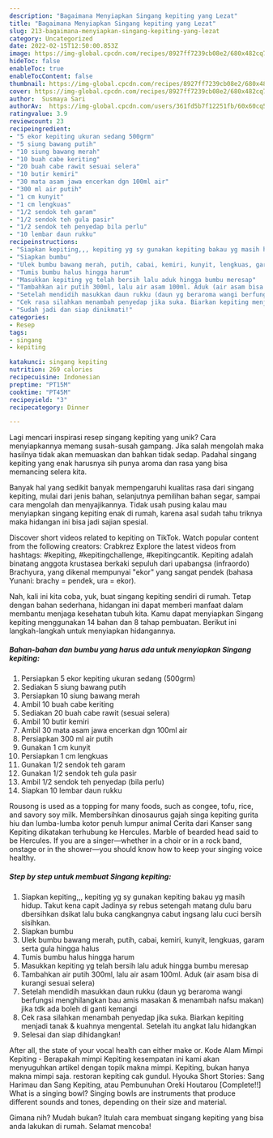 ```yaml
---
description: "Bagaimana Menyiapkan Singang kepiting yang Lezat"
title: "Bagaimana Menyiapkan Singang kepiting yang Lezat"
slug: 213-bagaimana-menyiapkan-singang-kepiting-yang-lezat
category: Uncategorized
date: 2022-02-15T12:50:00.853Z
image: https://img-global.cpcdn.com/recipes/8927ff7239cb08e2/680x482cq70/singang-kepiting-foto-resep-utama.jpg
hideToc: false
enableToc: true
enableTocContent: false
thumbnail: https://img-global.cpcdn.com/recipes/8927ff7239cb08e2/680x482cq70/singang-kepiting-foto-resep-utama.jpg
cover: https://img-global.cpcdn.com/recipes/8927ff7239cb08e2/680x482cq70/singang-kepiting-foto-resep-utama.jpg
author:  Susmaya Sari
authorAv:  https://img-global.cpcdn.com/users/361fd5b7f12251fb/60x60cq50/avatar.jpg
ratingvalue: 3.9
reviewcount: 23
recipeingredient:
- "5 ekor kepiting ukuran sedang 500grm"
- "5 siung bawang putih"
- "10 siung bawang merah"
- "10 buah cabe keriting"
- "20 buah cabe rawit sesuai selera"
- "10 butir kemiri"
- "30 mata asam jawa encerkan dgn 100ml air"
- "300 ml air putih"
- "1 cm kunyit"
- "1 cm lengkuas"
- "1/2 sendok teh garam"
- "1/2 sendok teh gula pasir"
- "1/2 sendok teh penyedap bila perlu"
- "10 lembar daun rukku"
recipeinstructions:
- "Siapkan kepiting,,, kepiting yg sy gunakan kepiting bakau yg masih hidup. Takut kena capit Jadinya sy rebus setengah matang dulu baru dbersihkan dsikat lalu buka cangkangnya cabut ingsang lalu cuci bersih sisihkan."
- "Siapkan bumbu"
- "Ulek bumbu bawang merah, putih, cabai, kemiri, kunyit, lengkuas, garam serta gula hingga halus"
- "Tumis bumbu halus hingga harum"
- "Masukkan kepiting yg telah bersih lalu aduk hingga bumbu meresap"
- "Tambahkan air putih 300ml, lalu air asam 100ml. Aduk (air asam bisa di kurangi sesuai selera)"
- "Setelah mendidih masukkan daun rukku (daun yg beraroma wangi berfungsi menghilangkan bau amis masakan &amp; menambah nafsu makan) jika tdk ada boleh di ganti kemangi"
- "Cek rasa silahkan menambah penyedap jika suka. Biarkan kepiting menjadi tanak &amp; kuahnya mengental. Setelah itu angkat lalu hidangkan"
- "Sudah jadi dan siap dinikmati!"
categories:
- Resep
tags:
- singang
- kepiting

katakunci: singang kepiting 
nutrition: 269 calories
recipecuisine: Indonesian
preptime: "PT15M"
cooktime: "PT45M"
recipeyield: "3"
recipecategory: Dinner

---
```



Lagi mencari inspirasi resep singang kepiting yang unik? Cara menyiapkannya memang susah-susah gampang. Jika salah mengolah maka hasilnya tidak akan memuaskan dan bahkan tidak sedap. Padahal singang kepiting yang enak harusnya sih punya aroma dan rasa yang bisa memancing selera kita.


Banyak hal yang sedikit banyak mempengaruhi kualitas rasa dari singang kepiting, mulai dari jenis bahan, selanjutnya pemilihan bahan segar, sampai cara mengolah dan menyajikannya. Tidak usah pusing kalau mau menyiapkan singang kepiting enak di rumah, karena asal sudah tahu triknya maka hidangan ini bisa jadi sajian spesial.

Discover short videos related to kepiting on TikTok. Watch popular content from the following creators: Crabkrez Explore the latest videos from hashtags: #kepiting, #kepitingchallenge, #kepitingcantik. Kepiting adalah binatang anggota krustasea berkaki sepuluh dari upabangsa (infraordo) Brachyura, yang dikenal mempunyai &#34;ekor&#34; yang sangat pendek (bahasa Yunani: brachy = pendek, ura = ekor).


Nah, kali ini kita coba, yuk, buat singang kepiting sendiri di rumah. Tetap dengan bahan sederhana, hidangan ini dapat memberi manfaat dalam membantu menjaga kesehatan tubuh kita. Kamu dapat menyiapkan Singang kepiting menggunakan 14 bahan dan 8 tahap pembuatan. Berikut ini langkah-langkah untuk menyiapkan hidangannya.

<!--inarticleads1-->

##### Bahan-bahan dan bumbu yang harus ada untuk menyiapkan Singang kepiting:

1. Persiapkan 5 ekor kepiting ukuran sedang (500grm)
1. Sediakan 5 siung bawang putih
1. Persiapkan 10 siung bawang merah
1. Ambil 10 buah cabe keriting
1. Sediakan 20 buah cabe rawit (sesuai selera)
1. Ambil 10 butir kemiri
1. Ambil 30 mata asam jawa encerkan dgn 100ml air
1. Persiapkan 300 ml air putih
1. Gunakan 1 cm kunyit
1. Persiapkan 1 cm lengkuas
1. Gunakan 1/2 sendok teh garam
1. Gunakan 1/2 sendok teh gula pasir
1. Ambil 1/2 sendok teh penyedap (bila perlu)
1. Siapkan 10 lembar daun rukku


Rousong is used as a topping for many foods, such as congee, tofu, rice, and savory soy milk. Membersihkan dinosaurus gajah singa kepiting gurita hiu dan lumba-lumba kotor penuh lumpur animal  Cerita dari Kanser sang Kepiting dikatakan terhubung ke Hercules. Marble of bearded head said to be Hercules. If you are a singer—whether in a choir or in a rock band, onstage or in the shower—you should know how to keep your singing voice healthy. 

<!--inarticleads2-->

##### Step by step untuk membuat Singang kepiting:

1. Siapkan kepiting,,, kepiting yg sy gunakan kepiting bakau yg masih hidup. Takut kena capit Jadinya sy rebus setengah matang dulu baru dbersihkan dsikat lalu buka cangkangnya cabut ingsang lalu cuci bersih sisihkan.
1. Siapkan bumbu
1. Ulek bumbu bawang merah, putih, cabai, kemiri, kunyit, lengkuas, garam serta gula hingga halus
1. Tumis bumbu halus hingga harum
1. Masukkan kepiting yg telah bersih lalu aduk hingga bumbu meresap
1. Tambahkan air putih 300ml, lalu air asam 100ml. Aduk (air asam bisa di kurangi sesuai selera)
1. Setelah mendidih masukkan daun rukku (daun yg beraroma wangi berfungsi menghilangkan bau amis masakan &amp; menambah nafsu makan) jika tdk ada boleh di ganti kemangi
1. Cek rasa silahkan menambah penyedap jika suka. Biarkan kepiting menjadi tanak &amp; kuahnya mengental. Setelah itu angkat lalu hidangkan
1. Selesai dan siap dihidangkan!

After all, the state of your vocal health can either make or. Kode Alam Mimpi Kepiting - Berapakah mimpi Kepiting kesempatan ini kami akan menyuguhkan artikel dengan topik makna mimpi. Kepiting, bukan hanya makna mimpi saja. restoran kepiting cak gundul. Hyouka Short Stories: Sang Harimau dan Sang Kepiting, atau Pembunuhan Oreki Houtarou [Complete!!] What is a singing bowl? Singing bowls are instruments that produce different sounds and tones, depending on their size and material. 

Gimana nih? Mudah bukan? Itulah cara membuat singang kepiting yang bisa anda lakukan di rumah. Selamat mencoba!
